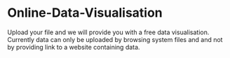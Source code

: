 # Online-Data-Visualisation
Upload your file and we will provide you with a free data visualisation.
Currently data can only be uploaded by browsing system files and and not by providing link to a website containing data.
